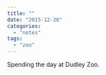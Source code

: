 ```yaml
---
title: ""
date: "2015-12-20"
categories: 
  - "notes"
tags: 
  - "zoo"
---
```


Spending the day at Dudley Zoo.
